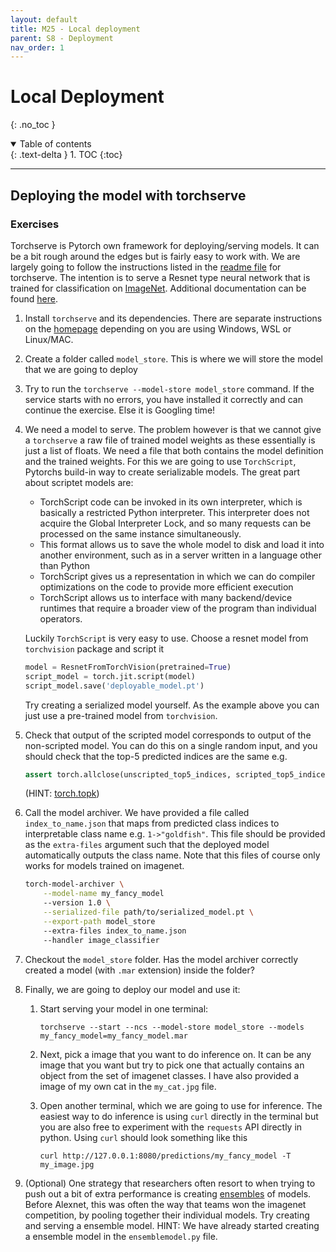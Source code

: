 ```yaml
---
layout: default
title: M25 - Local deployment
parent: S8 - Deployment
nav_order: 1
---
```


# Local Deployment
{: .no_toc }

<details open markdown="block">
  <summary>
    Table of contents
  </summary>
  {: .text-delta }
1. TOC
{:toc}
</details>

---

## Deploying the model with torchserve


### Exercises

Torchserve is Pytorch own framework for deploying/serving models. It can be a bit rough around the edges but
is fairly easy to work with. We are largely going to follow the instructions listed in the
[readme file](https://github.com/pytorch/serve/blob/master/README.md#serve-a-model) for torchserve. The intention
is to serve a Resnet type neural network that is trained for classification on [ImageNet](https://www.image-net.org/).
Additional documentation can be found [here](https://pytorch.org/serve/).

1. Install `torchserve` and its dependencies. There are separate instructions on the
   [homepage](https://github.com/pytorch/serve) depending on you are using Windows, WSL or Linux/MAC.

2. Create a folder called `model_store`. This is where we will store the model that we are going to deploy

3. Try to run the `torchserve --model-store model_store` command. If the service starts with no errors, you
   have installed it correctly and can continue the exercise. Else it is Googling time!

4. We need a model to serve. The problem however is that we cannot give a `torchserve` a raw file of trained
   model weights as these essentially is just a list of floats. We need a file that both contains the model
   definition and the trained weights. For this we are going to use `TorchScript`, Pytorchs build-in way
   to create serializable models. The great part about scriptet models are:

   * TorchScript code can be invoked in its own interpreter, which is basically a restricted Python interpreter.
     This interpreter does not acquire the Global Interpreter Lock, and so many requests can be processed on the
     same instance simultaneously.
   * This format allows us to save the whole model to disk and load it into another environment, such as in a
     server written in a language other than Python
   * TorchScript gives us a representation in which we can do compiler optimizations on the code to provide
     more efficient execution
   * TorchScript allows us to interface with many backend/device runtimes that require a broader view of the
     program than individual operators.

   Luckily `TorchScript` is very easy to use. Choose a resnet model from `torchvision` package and script it

   ```python
   model = ResnetFromTorchVision(pretrained=True)
   script_model = torch.jit.script(model)
   script_model.save('deployable_model.pt')
   ```

   Try creating a serialized model yourself. As the example above you can just use a pre-trained model
   from `torchvision`.

5. Check that output of the scripted model corresponds to output of the non-scripted model. You can do this on
   a single random input, and you should check that the top-5 predicted indices are the same e.g.

   ```python
   assert torch.allclose(unscripted_top5_indices, scripted_top5_indices)
   ```
   (HINT: [torch.topk](https://pytorch.org/docs/stable/generated/torch.topk.html))

6. Call the model archiver. We have provided a file called `index_to_name.json` that maps from predicted class
   indices to interpretable class name e.g. `1->"goldfish"`. This file should be provided as the `extra-files`
   argument such that the deployed model automatically outputs the class name. Note that this files of course
   only works for models trained on imagenet.

   ```bash
   torch-model-archiver \
       --model-name my_fancy_model
       --version 1.0 \
       --serialized-file path/to/serialized_model.pt \
       --export-path model_store
       --extra-files index_to_name.json
       --handler image_classifier
   ```

7. Checkout the `model_store` folder. Has the model archiver correctly created a model (with `.mar` extension)
   inside the folder?

8. Finally, we are going to deploy our model and use it:

   1. Start serving your model in one terminal:

        ```
        torchserve --start --ncs --model-store model_store --models my_fancy_model=my_fancy_model.mar
        ```

   2. Next, pick a image that you want to do inference on. It can be any image that you want but try to pick
        one that actually contains an object from the set of imagenet classes. I have also provided a image of
        my own cat in the `my_cat.jpg` file.

   3. Open another terminal, which we are going to use for inference. The easiest way to do inference is using
        `curl` directly in the terminal but you are also free to experiment with the `requests` API directly in
        python. Using `curl` should look something like this

        ```
        curl http://127.0.0.1:8080/predictions/my_fancy_model -T my_image.jpg
        ```

9. (Optional) One strategy that researchers often resort to when trying to push out a bit of extra performance
   is creating [ensembles](https://en.wikipedia.org/wiki/Ensemble_learning) of models. Before Alexnet, this was often the
   way that teams won the imagenet competition, by pooling together their individual models. Try creating and serving
   a ensemble model. HINT: We have already started creating a ensemble model in the `ensemblemodel.py` file.
